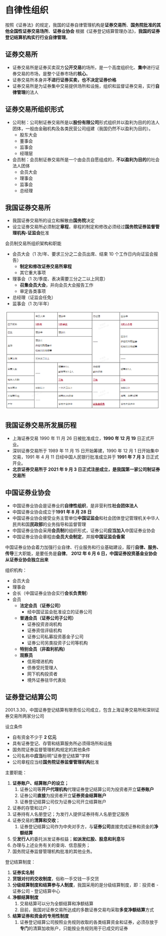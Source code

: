 # 自律性组织

按照《证券法》的规定，我国的证券自律管理机构是**证券交易所**、**国务院批准的其他全国性证券交易场所**、**证券业协会**
根据《证券登记结算管理办法》，**我国的证券登记结算机构实行行业自律管理**。

## 证券交易所

- 证券交易所是证券买卖双方**公开交易**的场所，是一个高度组织化、**集中**进行证券交易的市场，是整个证券市场的**核心**。
- 证券交易所本身并**不进行证券买卖，也不决定证券价格**
- 证券交易所是为证券集中交易提供场所和设施，组织和监督证券交易，实行**自律管理**的法人

## 证券交易所组织形式

- 公司制：公司制证券交易所是以**股份有限公司**形式组织并以盈利为目的的法人团体，一般由金融机构及各类民营公司组建（我国仍然不以盈利为目的）。
  - 股东大会
  - 董事会
  - 监事会
  - 经理层
- 会员制：会员制证券交易所是一个由会员自愿组成的，**不以盈利为目的**的社会法人团体
  - 会员大会
  - 理事会
  - 监事会
  - 总经理

## 我国证券交易所

- 我国证券交易所的设立和解散由**国务院**决定
- 设立证券交易所必须制定**章程**，章程的制定和修改必须经过**国务院证券监督管理机构-证监会**批准

会员制交易所组织架构和职能

- 会员大会（1 次/年、要求三分之二会员出席、结束 10 个工作日内向证监会报告）
  - **制定和修改证券交易所章程**
  - 其它重大事项
- 理事会（1 次/季度、表决需要三分之二以上同意）
  - **召集会员大会**，并向会员大会报告工作
  - 审定各类事项
- 总经理（证监会任免）
- 监事会（1 次/半年）

![会员制交易所架构](../assets/images/证券/会员制交易所架构.jpeg)

## 我国证券交易所发展历程

- 上海证券交易 1990 年 11 月 26 日被批准成立，**1990 年 12 月 19** 日正式开业。
- 深圳证券交易所于 1989 年 11 月 15 日开始筹建，1990 年 12 月 1 日开始集中交易，1991 年 4 月 11 日经中国人民银行批准成立并于 **1991 年 7 月 3** 日正式开业。
- **北京证券交易所于 2021 年 9 月 3 日正式注册成立，是我国第一家公司制证券交易所**

## 中国证券业协会

- 中国证券业协会是证券业的**自律性组织**，是非营利性**社会团体法人**
- 中国证券业协会成立于**1991 年 8 月 28 日**
- 中国证券业协会接受业务主管单位**中国证监会**和社会团体登记管理机关中华人民共和国**民政部**的业务指导和监督管理
- 中国证券业协会采用**会员制**的组织形式，证券公司**应当加入**中国证券业协会
- 中国证券业协会章程由**会员大会制定**，并报**中国证监会备案**

中国证券业协会着力加强行业自律、行业服务和行业基础建设，履行**自律、服务、传导**三大职能，是要任务是**自律**。
**2012 年 6 月 6 日，中国证券投资基金业协会从证券业协会独立出来**

组织机构：

- 会员大会
- 理事会
- 会长（中国证券业协会实行**会长负责制**）
- 会员
  - **法定会员（证券公司）**
    - 经中国证监会批准设立的证券公司
  - **普通会员（证券公司子公司）**
    - 证券投资咨询机构
    - 证券资信评级机构
    - 证券公司私募投资基金子公司
    - 证券公司另类投资子公司等机构
  - **特别会员（非盈利机构）**
  - **观察员**
    - 信用增进机构
    - 债券受托管理人
    - 网下机构投资者
    - 境外证券驻华代表处

## 证券登记结算公司

2001.3.30，中国证券登记结算有限责任公司成立，包含上海证券交易所和深圳证券交易所两家分公司

设立条件

- 自有资金不少于 **2 亿元**
- 具有证券登记、存管和结算服务所必须得场所和设施
- 国务院证券监督管理机构规定的其他条件
- 公司名称中**应当**标明“证券登记结算”字样
- 公司章程应当经**国务院证券监督管理机构**批准

主要职能：

1. **证券账户、结算账户的设立；**
   1. 证券公司等**开户代理机构**代理证券登记结算公司为投资者开立**证券账户**
   2. 证券公司**直接**为投资者开立**证券资金结算账户**
   3. 证券登记结算公司仅为证券公司开立结算账户
2. 证券的存管和过户；
3. 证券持有人名册登记；为发行人提供证券持有人名册登记服务
4. 证券交易的**清算和交收**；
   1. 证券登记结算公司作为中央对手方，与**证券公司**直接完成证券和资金的**净额结算**
5. 受**发行人**的委托派发证券权益；**如派发红股、股息和利息**等
6. 办理与上述业务有关的查询、信息服务；
7. 国务院证券监督管理机构批准的其他业务。

登记结算制度：

1. **证券实名制**
2. **货银对付的交收制度**，俗称一手交钱一手交货
3. **分级结算制度和结算参与人制度**，我国采用的是分级结算制度，即：投资者 - 证券公司 - 登记结算中心
4. **净额结算制度**
   1. 交易结算可以分为全额结算和净额结算
   2. 目前，我国对证券交易所达成的多数证券交易均采取**多变净额结算**方式
5. **结算证券和资金的专用性制度**
   1. 证券登记结算公司按照业务规则收取的各类结算资金和证券，必须存放于**专门**的清算加收账户，只能按业务规则用于已成交的证券
